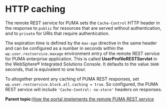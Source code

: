 # HTTP caching 

The remote REST service for PUMA sets the `Cache-Control` HTTP header in the response to `public` for resources that are served without authentication, and to `private` for URIs that require authentication.

The expiration time is defined by the `max-age` directive in the same header and can be configured as a number in seconds within the `wp.user.restservice.maxage` environment entry of the remote REST service for PUMA enterprise application. This is called **UserProfileRESTServlet** in the WebSphere® Integrated Solutions Console. It defaults to the value `3600` seconds, that is equivalent to one hour.

To altogether prevent any caching of PUMA REST responses, set `wp.user.restservice.block.all.caching = true`. So configured, the PUMA REST service will include `'Cache-Control: no-store'` headers on responses.

**Parent topic:**[How the portal implements the remote PUMA REST service ](../dev/uprof_rest_wpspec.md)

